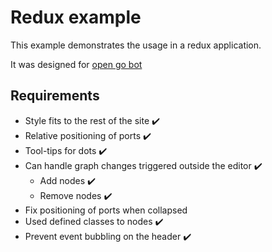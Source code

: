 # Redux example

This example demonstrates the usage in a redux application.

It was designed for [open go bot](https://github.com/lochbrunner/open-go-bot)

## Requirements

* Style fits to the rest of the site :heavy_check_mark:
* Relative positioning of ports :heavy_check_mark:
* Tool-tips for dots  :heavy_check_mark:
* Can handle graph changes triggered outside the editor :heavy_check_mark:
  * Add nodes :heavy_check_mark:
  * Remove nodes :heavy_check_mark:
* Fix positioning of ports when collapsed
* Used defined classes to nodes :heavy_check_mark:
* Prevent event bubbling on the header :heavy_check_mark:
